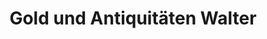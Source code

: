---
title: "Gold und Antiquitäten Walter"
url: /neuss/gold-und-antiquitaeten-walter/
shop: Schmuck
---